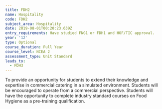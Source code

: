 ```yaml
---
title: FDH2
name: Hospitality
code: FDH2
subject_area: Hospitality
date: 2019-08-01T00:20:23.639Z
entry_requirements: Have studied FNG1 or FDH1 and HOF/TIC approval.
year: '12'
type: Optional
course_duration: Full Year
course_level: NCEA 2
assessment_type: Unit Standard
leads_to:
  - FDH3
---
```

To provide an opportunity for students to extend their knowledge and expertise in commercial catering in a simulated environment. Students will be encouraged to operate from a commercial perspective. Students will have the opportunity to complete industry standard courses on Food Hygiene as a pre-training qualification.

